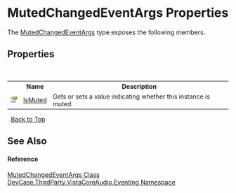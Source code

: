 # MutedChangedEventArgs Properties
 

The <a href="T_DevCase_ThirdParty_VistaCoreAudio_Eventing_MutedChangedEventArgs">MutedChangedEventArgs</a> type exposes the following members.


## Properties
&nbsp;<table><tr><th></th><th>Name</th><th>Description</th></tr><tr><td>![Public property](media/pubproperty.gif "Public property")</td><td><a href="P_DevCase_ThirdParty_VistaCoreAudio_Eventing_MutedChangedEventArgs_IsMuted">IsMuted</a></td><td>
Gets or sets a value indicating whether this instance is muted.</td></tr></table>&nbsp;
<a href="#mutedchangedeventargs-properties">Back to Top</a>

## See Also


#### Reference
<a href="T_DevCase_ThirdParty_VistaCoreAudio_Eventing_MutedChangedEventArgs">MutedChangedEventArgs Class</a><br /><a href="N_DevCase_ThirdParty_VistaCoreAudio_Eventing">DevCase.ThirdParty.VistaCoreAudio.Eventing Namespace</a><br />